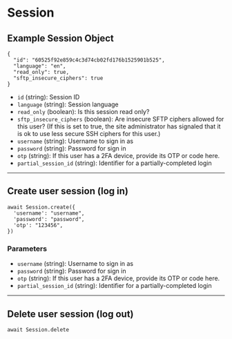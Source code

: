 # Session

## Example Session Object

```
{
  "id": "60525f92e859c4c3d74cb02fd176b1525901b525",
  "language": "en",
  "read_only": true,
  "sftp_insecure_ciphers": true
}
```

* `id` (string): Session ID
* `language` (string): Session language
* `read_only` (boolean): Is this session read only?
* `sftp_insecure_ciphers` (boolean): Are insecure SFTP ciphers allowed for this user? (If this is set to true, the site administrator has signaled that it is ok to use less secure SSH ciphers for this user.)
* `username` (string): Username to sign in as
* `password` (string): Password for sign in
* `otp` (string): If this user has a 2FA device, provide its OTP or code here.
* `partial_session_id` (string): Identifier for a partially-completed login

---

## Create user session (log in)

```
await Session.create({
  'username': "username",
  'password': "password",
  'otp': "123456",
})
```


### Parameters

* `username` (string): Username to sign in as
* `password` (string): Password for sign in
* `otp` (string): If this user has a 2FA device, provide its OTP or code here.
* `partial_session_id` (string): Identifier for a partially-completed login

---

## Delete user session (log out)

```
await Session.delete
```

